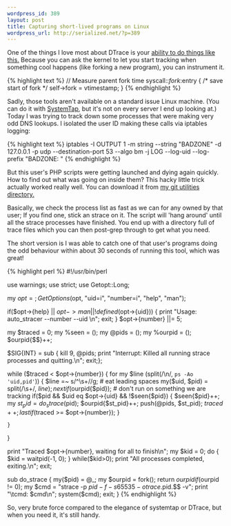 ```yaml
--- 
wordpress_id: 389
layout: post
title: Capturing short-lived programs on Linux
wordpress_url: http://serialized.net/?p=389
---
```

One of the things I love most about DTrace is your <a href="http://www.brendangregg.com/DTrace/shortlived.d">ability to do things like this.</a> Because you can ask the kernel to let you start tracking when something cool happens (like forking a new program), you can instrument it.

{% highlight text %}
// Measure parent fork time
syscall::*fork*:entry { /* save start of fork */
	self->fork = vtimestamp;
}
{% endhighlight %}

Sadly, those tools aren't available on a standard issue Linux machine. (You can do it with <a href="http://sourceware.org/systemtap/wiki/systemtapstarters">SystemTap</a>, but it's not on every server I end up looking at.) Today I was trying to track down some processes that were making very odd DNS lookups. I isolated the user ID making these calls via iptables logging:

{% highlight text %}
iptables -I OUTPUT 1 -m string --string "BADZONE" -d 127.0.0.1 -p udp --destination-port 53 --algo bm -j LOG --log-uid --log-prefix "BADZONE: "
{% endhighlight %}

But this user's PHP scripts were getting launched and dying again quickly. How to find out what was going on inside them? This hacky little trick actually worked really well. You can download it from <a href="http://axis.serialized.net/gitweb/?p=utilities.git;a=blob_plain;f=auto_stracer;hb=HEAD">my git utilities directory.</a>

Basically, we check the process list as fast as we can for any owned by that user; If you find one, stick an strace on it. The script will 'hang around' until all the strace processes have finished. You end up with a directory full of trace files which you can then post-grep through to get what you need.

The short version is I was able to catch one of that user's programs doing the odd behaviour within about 30 seconds of running this tool, which was great!

{% highlight perl %}
#!/usr/bin/perl

use warnings;
use strict;
use Getopt::Long;

my $opt = {};
GetOptions($opt, "uid=i", "number=i", "help", "man");

if($opt->{help} || $opt->{man} || !defined($opt->{uid})) {
    print "Usage: auto_stracer --number <processes to capture> --uid <numeric uid>\n";
    exit; 
}
$opt->{number} ||= 5;

my $traced = 0;
my %seen = ();
my @pids = ();
my %ourpid = ();
$ourpid{$$}++;

$SIG{INT} = sub { kill 9, @pids; print "Interrupt: Killed all running strace processes and quitting.\n"; exit;};

while ($traced < $opt->{number}) {
    for my $line (split(/\n/, `ps -Ao 'uid,pid'`)) {
        $line =~ s/^\s+//g; # eat leading spaces
        my($uid, $pid) = split(/\s+/, $line);
        next if($ourpid{$pid}); # don't run on something we are tracking
        if($pid && $uid eq $opt->{uid} && !$seen{$pid}) {
            $seen{$pid}++;
            my $st_pid = do_strace($pid);
            $ourpid{$st_pid}++;
            push(@pids, $st_pid);
            $traced++;
            last if ($traced >= $opt->{number});
        }
    
    }
}

print "Traced $opt->{number}, waiting for all to finish\n";
my $kid = 0;
do {
      $kid = waitpid(-1, 0);
} while($kid>0);
print "All processes completed, exiting.\n";
exit;

sub do_strace {
    my($pid) = @_;
    my $ourpid = fork();
    return $ourpid if($ourpid != 0);
    my $cmd = "strace -p $pid -f -s 65535 -o trace.$pid.$$ -v";
    print "\tcmd: $cmd\n";
    system($cmd);
    exit;
}
{% endhighlight %}

So, very brute force compared to the elegance of systemtap or DTrace, but when you need it, it's still handy.
